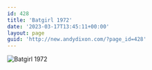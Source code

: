 ```yaml
---
id: 428
title: 'Batgirl 1972'
date: '2023-03-17T13:45:11+00:00'
layout: page
guid: 'http://new.andydixon.com/?page_id=428'
---
```


![Batgirl 1972](https://i0.wp.com/assets.g8x2.ldn.idrivee2-23.com/posters/Batgirl%201972%2001.jpg?w=1200&ssl=1 "Batgirl 1972")